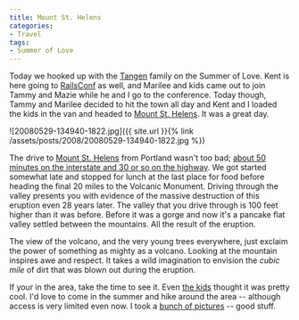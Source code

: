 ```yaml
---
title: Mount St. Helens
categories:
- Travel
tags:
- Summer of Love
---
```


Today we hooked up with the [Tangen](http://www.thetangens.net/) family on the Summer of Love. Kent is here going to [RailsConf](http://conferences.oreillynet.com/rails/) as well, and Marilee and kids came out to join Tammy and Mazie while he and I go to the conference. Today though, Tammy and Marilee decided to hit the town all day and Kent and I loaded the kids in the van and headed to [Mount St. Helens](http://www.fs.fed.us/gpnf/mshnvm/). It was a great day.

![20080529-134940-1822.jpg]({{ site.url }}{% link /assets/posts/2008/20080529-134940-1822.jpg %})

The drive to [Mount St. Helens](http://en.wikipedia.org/wiki/Mount_St._Helens) from Portland wasn't too bad; [about 50 minutes on the interstate and 30 or so on the highway](http://maps.google.com/maps?f=q&hl=en&geocode=&q=portland,+or+to+Mount+St.+Helens,+wa&sll=44.90482,-93.438463&sspn=0.008541,0.01781&ie=UTF8&z=9). We got started somewhat late and stopped for lunch at the last place for food before heading the final 20 miles to the Volcanic Monument. Driving through the valley presents you with evidence of the massive destruction of this eruption even 28 years later. The valley that you drive through is 100 feet higher than it was before. Before it was a gorge and now it's a pancake flat valley settled between the mountains. All the result of the eruption.

The view of the volcano, and the very young trees everywhere, just exclaim the power of something as mighty as a volcano. Looking at the mountain inspires awe and respect. It takes a wild imagination to envision the _cubic mile_ of dirt that was blown out during the eruption.

If your in the area, take the time to see it. Even [the kids](http://thingelstad.com/s/photos/album/72157605333918289/photo/2535026447/Mount-St-Helens-Kids-Loaded-Up.html) thought it was pretty cool. I'd love to come in the summer and hike around the area -- although access is very limited even now. I took a [bunch of pictures](http://thingelstad.com/s/photos/album/72157605333918289/Mount-St-Helens.html) -- good stuff.
